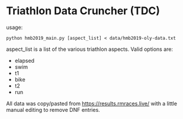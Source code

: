 # Triathlon Data Cruncher (TDC)

usage:
```
python hmb2019_main.py [aspect_list] < data/hmb2019-oly-data.txt
```

aspect_list is a list of the various triathlon aspects. Valid options are:
  * elapsed
  * swim
  * t1
  * bike
  * t2
  * run
  
  All data was copy/pasted from https://results.rmraces.live/ with a little manual editing to remove DNF entries.
